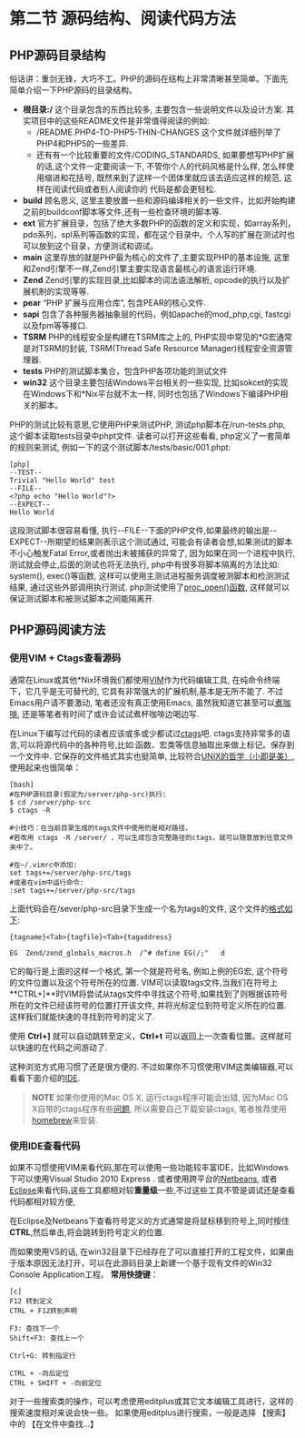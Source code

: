 # 第二节 源码结构、阅读代码方法

## PHP源码目录结构
  俗话讲：重剑无锋，大巧不工。PHP的源码在结构上非常清晰甚至简单。下面先简单介绍一下PHP源码的目录结构。

* **根目录:/** 这个目录包含的东西比较多, 主要包含一些说明文件以及设计方案. 其实项目中的这些README文件是非常值得阅读的例如:
	- /README.PHP4-TO-PHP5-THIN-CHANGES 这个文件就详细列举了PHP4和PHP5的一些差异.
	- 还有有一个比较重要的文件/CODING_STANDARDS, 如果要想写PHP扩展的话,这个文件一定要阅读一下,
		不管你个人的代码风格是什么样, 怎么样使用缩进和花括号, 既然来到了这样一个团体里就应该去适应这样的规范, 这样在阅读代码或者别人阅读你的
		代码是都会更轻松. 
* **build** 顾名思义, 这里主要放置一些和源码编译相关的一些文件，比如开始构建之前的buildconf脚本等文件,还有一些检查环境的脚本等.
* **ext**   官方扩展目录，包括了绝大多数PHP的函数的定义和实现，如array系列，pdo系列，spl系列等函数的实现，都在这个目录中。个人写的扩展在测试时也可以放到这个目录，方便测试和调试。
* **main**  这里存放的就是PHP最为核心的文件了,主要实现PHP的基本设施, 这里和Zend引擎不一样,Zend引擎主要实现语言最核心的语言运行环境.
* **Zend**  Zend引擎的实现目录,比如脚本的词法语法解析, opcode的执行以及扩展机制的实现等等.
* **pear**  “PHP 扩展与应用仓库”, 包含PEAR的核心文件.
* **sapi**  包含了各种服务器抽象层的代码，例如apache的mod_php,cgi, fastcgi以及fpm等等接口.
* **TSRM**  PHP的线程安全是构建在TSRM库之上的, PHP实现中常见的\*G宏通常是对TSRM的封装, TSRM(Thread Safe Resource Manager)线程安全资源管理器.
* **tests**  PHP的测试脚本集合，包含PHP各项功能的测试文件
* **win32**  这个目录主要包括Windows平台相关的一些实现, 比如sokcet的实现在Windows下和\*Nix平台就不太一样, 同时也包括了Windows下编译PHP相关的脚本。 

PHP的测试比较有意思,它使用PHP来测试PHP, 测试php脚本在/run-tests.php, 这个脚本读取tests目录中phpt文件.
读者可以打开这些看看, php定义了一套简单的规则来测试, 例如一下的这个测试脚本/tests/basic/001.phpt:

	[php]
	--TEST--
	Trivial "Hello World" test
	--FILE--
	<?php echo "Hello World"?>
	--EXPECT--
	Hello World

这段测试脚本很容易看懂, 执行--FILE--下面的PHP文件,如果最终的输出是--EXPECT--所期望的结果则表示这个测试通过, 可能会有读者会想,如果测试的脚本
不小心触发Fatal Error,或者抛出未被捕获的异常了, 因为如果在同一个进程中执行,测试就会停止,后面的测试也将无法执行, php中有很多将脚本隔离的方法比如:
system(), exec()等函数, 这样可以使用主测试进程服务调度被测脚本和检测测试结果, 通过这些外部调用执行测试.
php测试使用了[proc_open()函数](http://www.php.net/manual/en/function.proc-open.php), 这样就可以保证测试脚本和被测试脚本之间能隔离开.


## PHP源码阅读方法
### 使用VIM + Ctags查看源码
通常在Linux或其他\*Nix环境我们都使用[VIM](http://www.vim.org/)作为代码编辑工具, 在纯命令终端下，它几乎是无可替代的, 它具有非常强大的扩展机制,基本是无所不能了.
不过Emacs用户请不要激动, 笔者还没有真正使用Emacs, 虽然我知道它甚至可以[煮咖啡](http://people.ku.edu/~syliu/shredderyin/emacs_power.html),
还是等笔者有时间了或许会试试煮杯咖啡边喝边写.

在Linux下编写过代码的读者应该或多或少都试过[ctags](http://ctags.sourceforge.net/)吧.
ctags支持非常多的语言,可以将源代码中的各种符号,比如:函数、宏类等信息抽取出来做上标记。保存到一个文件中.
它保存的文件格式其实也挺简单, 比较符合[UNIX的哲学（小即是美）](http://zh.wikipedia.org/zh/Unix%E5%93%B2%E5%AD%A6),
使用起来也很简单：

    [bash]
    #在PHP源码目录(假定为/server/php-src)执行:
    $ cd /server/php-src
    $ ctags -R

	#小技巧：在当前目录生成的tags文件中使用的是相对路径，
	#若改用 ctags -R /server/ ，可以生成包含完整路径的ctags，就可以随意放到任意文件夹中了。 

    #在~/.vimrc中添加:
    set tags+=/server/php-src/tags
    #或者在vim中运行命令:
    :set tags+=/server/php-src/tags

上面代码会在/sever/php-src目录下生成一个名为tags的文件, 这个文件的[格式如下](http://ctags.sourceforge.net/FORMAT):

	{tagname}<Tab>{tagfile}<Tab>{tagaddress}

	EG  Zend/zend_globals_macros.h  /^# define EG(/;"   d
它的每行是上面的这样一个格式, 第一个就是符号名, 例如上例的EG宏, 这个符号的文件位置以及这个符号所在的位置.
VIM可以读取tags文件,当我们在符号上**CTRL+]**时VIM将尝试从tags文件中寻找这个符号,如果找到了则根据该符号所在的文件已经该符号的位置打开该文件,
并将光标定位到符号定义所在的位置. 这样我们就能快速的寻找到符号的定义了.

使用 **Ctrl+]** 就可以自动跳转至定义，**Ctrl+t** 可以返回上一次查看位置。这样就可以快速的在代码之间游动了.

这种浏览方式用习惯了还是很方便的. 不过如果你不习惯使用VIM这类编辑器,可以看看下面介绍的[IDE](http://zh.wikipedia.org/wiki/%E9%9B%86%E6%88%90%E5%BC%80%E5%8F%91%E7%8E%AF%E5%A2%83).

>**NOTE**
>如果你使用的Mac OS X, 运行ctags程序可能会出错, 因为Mac OS X自带的ctags程序有些[问题](http://adamyoung.net/Exuberant-Ctags-OS-X),
>所以需要自己下载安装ctags, 笔者推荐使用[homebrew](https://github.com/mxcl/homebrew)来安装.


### 使用IDE查看代码
如果不习惯使用VIM来看代码,那在可以使用一些功能较丰富IDE，比如Windows下可以使用Visual Studio 2010 Express . 或者使用跨平台的[Netbeans](http://www.netbeans.org/),
或者[Eclipse](http://www.eclipse.org/)来看代码,这些工具都相对较**重量级**一些,不过这些工具不管是调试还是查看代码都相对较方便,

在Eclipse及Netbeans下查看符号定义的方式通常是将鼠标移到符号上,同时按住**CTRL**,然后单击,将会跳转到符号定义的位置.

而如果使用VS的话, 在win32目录下已经存在了可以直接打开的工程文件，如果由于版本原因无法打开，可以在此源码目录上新建一个基于现有文件的Win32 Console Application工程。
**常用快捷键**：

    [c]
    F12 转到定义
    CTRL + F12转到声明

    F3: 查找下一个
    Shift+F3: 查找上一个

    Ctrl+G: 转到指定行

    CTRL + -向后定位
    CTRL + SHIFT + -向前定位

对于一些搜索类的操作，可以考虑使用editplus或其它文本编辑工具进行，这样的搜索速度相对来说会快一些。 
如果使用editplus进行搜索，一般是选择 【搜索】 中的 【在文件中查找...】

